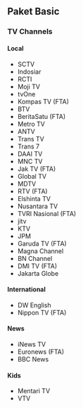 ## Paket Basic
### TV Channels
#### Local
* SCTV
* Indosiar
* RCTI
* Moji TV
* tvOne
* Kompas TV (FTA)
* BTV
* BeritaSatu (FTA)
* Metro TV
* ANTV
* Trans TV
* Trans 7
* DAAI TV
* MNC TV
* Jak TV (FTA)
* Global TV
* MDTV
* RTV (FTA)
* Elshinta TV
* Nusantara TV
* TVRI Nasional (FTA)
* jitv
* KTV
* JPM
* Garuda TV (FTA)
* Magna Channel
* BN Channel
* DMI TV (FTA)
* Jakarta Globe
#### International
* DW English
* Nippon TV (FTA)
#### News
* iNews TV
* Euronews (FTA)
* BBC News
#### Kids
* Mentari TV
* VTV
